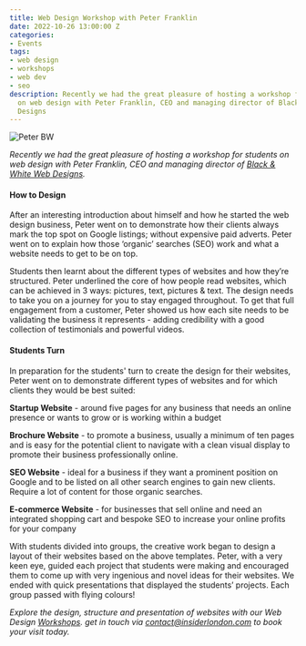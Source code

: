 ```yaml
---
title: Web Design Workshop with Peter Franklin
date: 2022-10-26 13:00:00 Z
categories:
- Events
tags:
- web design
- workshops
- web dev
- seo
description: Recently we had the great pleasure of hosting a workshop for students
  on web design with Peter Franklin, CEO and managing director of Black & White Web
  Designs
---
```


![Peter BW](/uploads/Peter%20BW.jpg)

*Recently we had the great pleasure of hosting a workshop for students on web design with Peter Franklin, CEO and managing director of [Black & White Web Designs](https://www.bwwebdesigns.co.uk/).*

#### How to Design

After an interesting introduction about himself and how he started the web design business,
Peter went on to demonstrate how their clients always mark the top spot on Google listings;  without expensive paid adverts. Peter went on to explain how those ‘organic’ searches (SEO) work and what a website needs to get to be on top.

Students then learnt about the different types of websites and how they’re structured. Peter underlined the core of how people read websites, which can be achieved in 3 ways: pictures, text, pictures & text. The design needs to take you on a journey for you to stay engaged throughout. To get that full engagement from a customer, Peter showed us how each site needs to be validating the business it represents - adding credibility with a good collection of testimonials and powerful videos.

#### Students Turn

In preparation for the students' turn to create the design for their websites, Peter went on to demonstrate different types of websites and for which clients they would be best suited:

**Startup Website** - around five pages for any business that needs an online presence or wants to grow or is working within a budget 

**Brochure  Website** - to promote a business, usually a minimum of ten pages and is easy for the potential client to navigate with a clean visual display to promote their business professionally online.

**SEO Website** - ideal for a business if they want a prominent position on Google and to be listed on all other search engines to gain new clients. Require a lot of content for those organic searches.

**E-commerce Website** - for businesses that sell online and need an integrated shopping cart and bespoke SEO to increase your online profits for your company

With students divided into groups, the creative work began to design a layout of their websites based on the above templates. Peter, with a very keen eye, guided each project that students were making and encouraged them to come up with very ingenious and novel ideas for their websites. We ended with quick presentations that displayed the students’ projects. Each group passed with flying colours!

*Explore the design, structure and presentation of websites with our Web Design [Workshops](https://www.insiderlondon.com/london/company-visits/). get in touch via <a href="mailto:contact@insiderlondon.com">contact@insiderlondon.com</a> to book your visit today.*
